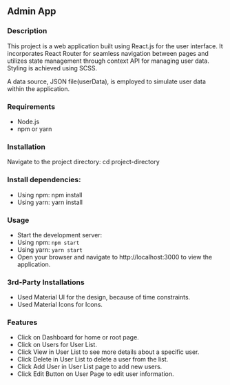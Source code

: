 ## Admin App

### Description

This project is a web application built using React.js for the user interface. It incorporates React Router for seamless navigation between pages and utilizes state management through context API for managing user data. Styling is achieved using SCSS.

A data source, JSON file(userData), is employed to simulate user data within the application.

### Requirements

- Node.js
- npm or yarn

### Installation

Navigate to the project directory: cd project-directory

### Install dependencies:

- Using npm: npm install
- Using yarn: yarn install

### Usage

- Start the development server:
- Using npm: `npm start`
- Using yarn: `yarn start`
- Open your browser and navigate to http://localhost:3000 to view the application.


### 3rd-Party Installations
- Used Material UI for the design, because of time constraints.
- Used Material Icons for Icons.


### Features
- Click on Dashboard for home or root page.
- Click on Users for User List.
- Click View in User List to see more details about a specific user.
- Click Delete in User List to delete a user from the list.
- Click Add User in User List page to add new users.
- Click Edit Button on User Page to edit user information.